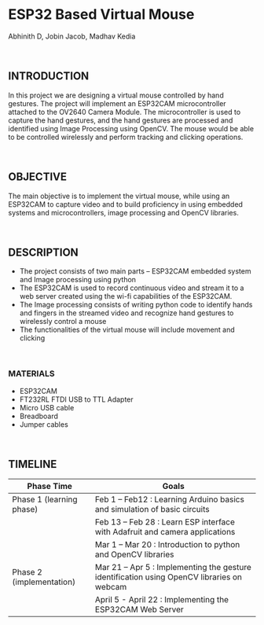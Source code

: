   # ESP32 Based Virtual Mouse #
Abhinith D, Jobin Jacob, Madhav Kedia 

<br>

## INTRODUCTION ##
In this project we are designing a virtual mouse controlled by hand gestures. The project will implement an ESP32CAM microcontroller attached to the OV2640 Camera Module. The microcontroller is used to capture the hand gestures, and the hand gestures are processed and identified using Image Processing using OpenCV. The mouse would be able to be controlled wirelessly and perform tracking and clicking operations.

<br>

## OBJECTIVE  ##
The main objective is to implement the virtual mouse, while using an ESP32CAM to capture video and to build proficiency in using embedded systems and microcontrollers, image processing and OpenCV libraries.

<br>


## DESCRIPTION ##
* The project consists of two main parts – ESP32CAM embedded system and Image processing using python
* The ESP32CAM is used to record continuous video and stream it to a web server created using the wi-fi capabilities of the ESP32CAM.
* The Image processing consists of writing python code to identify hands and fingers in the streamed video and recognize hand gestures to wirelessly control a mouse
* The functionalities of the virtual mouse will include movement and clicking

<br>


### MATERIALS ###
* ESP32CAM
* FT232RL FTDI USB to TTL Adapter
* Micro USB cable
* Breadboard
* Jumper cables

<br>


## TIMELINE ##

| Phase	Time               | 	Goals |
| -----------              | ------ |
| Phase 1 (learning phase) | Feb 1 – Feb12 :	Learning Arduino basics and simulation of basic circuits |
| | Feb 13 – Feb 28 :	Learn ESP interface with Adafruit and camera applications |
| | Mar 1 – Mar 20 :	Introduction to python and OpenCV libraries |
| Phase 2 (implementation) |  Mar 21 – Apr 5	: Implementing the gesture identification using OpenCV libraries on webcam |
| | April 5 - April 22	: Implementing the ESP32CAM Web Server  |





